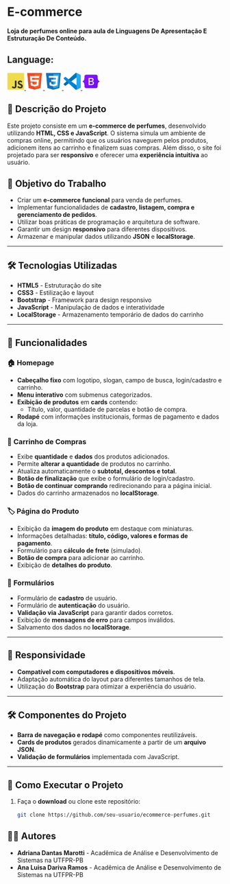 # E-commerce  
**Loja de perfumes online para aula de Linguagens De Apresentação E Estruturação De Conteúdo.**   

<h2 align="left"> Language: </h2>
<p align="left">
    <a href="https://developer.mozilla.org/en-US/docs/Web/JavaScript" target="_blank" rel="noreferrer">
        <img src="https://raw.githubusercontent.com/devicons/devicon/master/icons/javascript/javascript-original.svg" alt="JavaScript" width="40" height="40"/>
    </a>
    <a href="https://developer.mozilla.org/en-US/docs/Web/HTML" target="_blank" rel="noreferrer">
        <img src="https://raw.githubusercontent.com/devicons/devicon/master/icons/html5/html5-original.svg" alt="HTML" width="40" height="40"/>
    </a>
    <a href="https://developer.mozilla.org/en-US/docs/Web/CSS" target="_blank" rel="noreferrer">
        <img src="https://raw.githubusercontent.com/devicons/devicon/master/icons/css3/css3-original.svg" alt="CSS" width="40" height="40"/>
    </a>
    <a href="https://code.visualstudio.com/" target="_blank" rel="noreferrer">
        <img src="https://raw.githubusercontent.com/devicons/devicon/master/icons/vscode/vscode-original.svg" alt="VS Code" width="40" height="40"/>
    </a>
    <a href="https://getbootstrap.com/" target="_blank" rel="noreferrer">
        <img src="https://raw.githubusercontent.com/devicons/devicon/master/icons/bootstrap/bootstrap-original.svg" alt="Bootstrap" width="40" height="40"/>
    </a>
</p>

## 📌 Descrição do Projeto
Este projeto consiste em um **e-commerce de perfumes**, desenvolvido utilizando **HTML, CSS e JavaScript**. O sistema simula um ambiente de compras online, permitindo que os usuários naveguem pelos produtos, adicionem itens ao carrinho e finalizem suas compras. Além disso, o site foi projetado para ser **responsivo** e oferecer uma **experiência intuitiva** ao usuário.

## 🎯 Objetivo do Trabalho
- Criar um **e-commerce funcional** para venda de perfumes.  
- Implementar funcionalidades de **cadastro, listagem, compra e gerenciamento de pedidos**.  
- Utilizar boas práticas de programação e arquitetura de software.  
- Garantir um design **responsivo** para diferentes dispositivos.  
- Armazenar e manipular dados utilizando **JSON** e **localStorage**.

---

## 🛠️ Tecnologias Utilizadas
- **HTML5** - Estruturação do site  
- **CSS3** - Estilização e layout  
- **Bootstrap** - Framework para design responsivo  
- **JavaScript** - Manipulação de dados e interatividade  
- **LocalStorage** - Armazenamento temporário de dados do carrinho  

---

## 🚀 Funcionalidades

### 🏠 **Homepage**
- **Cabeçalho fixo** com logotipo, slogan, campo de busca, login/cadastro e carrinho.  
- **Menu interativo** com submenus categorizados.  
- **Exibição de produtos** em **cards** contendo:
  - Título, valor, quantidade de parcelas e botão de compra.  
- **Rodapé** com informações institucionais, formas de pagamento e dados da loja.  

### 🛒 **Carrinho de Compras**
- Exibe **quantidade** e **dados** dos produtos adicionados.  
- Permite **alterar a quantidade** de produtos no carrinho.  
- Atualiza automaticamente o **subtotal, descontos e total**.  
- **Botão de finalização** que exibe o formulário de login/cadastro.  
- **Botão de continuar comprando** redirecionando para a página inicial.  
- Dados do carrinho armazenados no **localStorage**.

### 🏷️ **Página do Produto**
- Exibição da **imagem do produto** em destaque com miniaturas.  
- Informações detalhadas: **título, código, valores e formas de pagamento**.  
- Formulário para **cálculo de frete** (simulado).  
- **Botão de compra** para adicionar ao carrinho.  
- Exibição de **detalhes do produto**.

### 🔐 **Formulários**
- Formulário de **cadastro** de usuário.  
- Formulário de **autenticação** do usuário.  
- **Validação via JavaScript** para garantir dados corretos.  
- Exibição de **mensagens de erro** para campos inválidos.  
- Salvamento dos dados no **localStorage**.

---

## 📱 Responsividade
- **Compatível com computadores e dispositivos móveis**.  
- Adaptação automática do layout para diferentes tamanhos de tela.  
- Utilização do **Bootstrap** para otimizar a experiência do usuário.  

---

## 🛠️ Componentes do Projeto
- **Barra de navegação e rodapé** como componentes reutilizáveis.  
- **Cards de produtos** gerados dinamicamente a partir de um **arquivo JSON**.  
- **Validação de formulários** implementada com JavaScript.  

---

## 📌 Como Executar o Projeto
1. Faça o **download** ou clone este repositório:  
   ```sh
   git clone https://github.com/seu-usuario/ecommerce-perfumes.git

## 👩‍💻 Autores
- **Adriana Dantas Marotti** - Acadêmica de Análise e Desenvolvimento de Sistemas na UTFPR-PB 
- **Ana Luisa Dariva Ramos** - Acadêmica de Análise e Desenvolvimento de Sistemas na UTFPR-PB   

